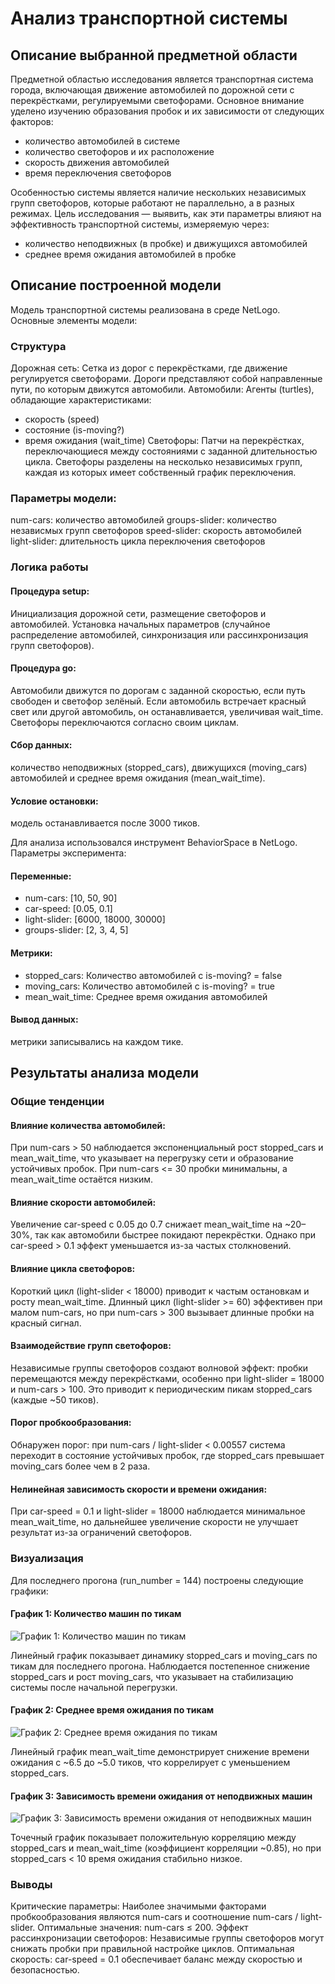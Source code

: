 # Анализ транспортной системы

## Описание выбранной предметной области
Предметной областью исследования является транспортная система города, включающая движение автомобилей по дорожной сети с перекрёстками, регулируемыми светофорами. Основное внимание уделено изучению образования пробок и их зависимости от следующих факторов:
 - количество автомобилей в системе
 - количество светофоров и их расположение
 - скорость движения автомобилей
 - время переключения светофоров 

Особенностью системы является наличие нескольких независимых групп светофоров, которые работают не параллельно, а в разных режимах.
Цель исследования — выявить, как эти параметры влияют на эффективность транспортной системы, измеряемую через:
 - количество неподвижных (в пробке) и движущихся автомобилей
 - среднее время ожидания автомобилей в пробке


## Описание построенной модели
Модель транспортной системы реализована в среде NetLogo. Основные элементы модели:

### Cтруктура
Дорожная сеть: Сетка из дорог с перекрёстками, где движение регулируется светофорами. Дороги представляют собой направленные пути, по которым движутся автомобили.
Автомобили: Агенты (turtles), обладающие характеристиками:
 - cкорость (speed)
 - состояние (is-moving?)
 - время ожидания (wait_time)
Светофоры: Патчи на перекрёстках, переключающиеся между состояниями с заданной длительностью цикла. Светофоры разделены на несколько независимых групп, каждая из которых имеет собственный график переключения.

### Параметры модели:
num-cars: количество автомобилей
groups-slider: количество независмых групп светофоров
speed-slider: скорость автомобилей
light-slider: длительность цикла переключения светофоров

### Логика работы
#### Процедура setup:
Инициализация дорожной сети, размещение светофоров и автомобилей.
Установка начальных параметров (случайное распределение автомобилей, синхронизация или рассинхронизация групп светофоров).

#### Процедура go:
Автомобили движутся по дорогам с заданной скоростью, если путь свободен и светофор зелёный.
Если автомобиль встречает красный свет или другой автомобиль, он останавливается, увеличивая wait_time.
Светофоры переключаются согласно своим циклам.

#### Сбор данных:
количество неподвижных (stopped_cars), движущихся (moving_cars) автомобилей и среднее время ожидания (mean_wait_time).

#### Условие остановки:
модель останавливается после 3000 тиков.

Для анализа использовался инструмент BehaviorSpace в NetLogo. Параметры эксперимента:

#### Переменные:
 - num-cars: [10, 50, 90]
 - car-speed: [0.05, 0.1]
 - light-slider: [6000, 18000, 30000]
 - groups-slider: [2, 3, 4, 5]

#### Метрики:
 - stopped_cars: Количество автомобилей с is-moving? = false
 - moving_cars: Количество автомобилей с is-moving? = true
 - mean_wait_time: Среднее время ожидания автомобилей

#### Вывод данных: 
метрики записывались на каждом тике.

## Результаты анализа модели
### Общие тенденции
#### Влияние количества автомобилей:
При num-cars > 50 наблюдается экспоненциальный рост stopped_cars и mean_wait_time, что указывает на перегрузку сети и образование устойчивых пробок.
При num-cars <= 30 пробки минимальны, а mean_wait_time остаётся низким.

#### Влияние скорости автомобилей:
Увеличение car-speed с 0.05 до 0.7 снижает mean_wait_time на ~20–30%, так как автомобили быстрее покидают перекрёстки.
Однако при car-speed > 0.1 эффект уменьшается из-за частых столкновений.

#### Влияние цикла светофоров:
Короткий цикл (light-slider < 18000) приводит к частым остановкам и росту mean_wait_time.
Длинный цикл (light-slider >= 60) эффективен при малом num-cars, но при num-cars > 300 вызывает длинные пробки на красный сигнал.

#### Взаимодействие групп светофоров:
Независимые группы светофоров создают волновой эффект: пробки перемещаются между перекрёстками, особенно при light-slider = 18000 и num-cars > 100. Это приводит к периодическим пикам stopped_cars (каждые ~50 тиков).

#### Порог пробкообразования:
Обнаружен порог: при num-cars / light-slider < 0.00557 система переходит в состояние устойчивых пробок, где stopped_cars превышает moving_cars более чем в 2 раза.

#### Нелинейная зависимость скорости и времени ожидания:
При car-speed = 0.1 и light-slider = 18000 наблюдается минимальное mean_wait_time, но дальнейшее увеличение скорости не улучшает результат из-за ограничений светофоров.

### Визуализация 
Для последнего прогона (run_number = 144) построены следующие графики:

#### График 1: Количество машин по тикам
![График 1: Количество машин по тикам](plot_1.png)

Линейный график показывает динамику stopped_cars и moving_cars по тикам для последнего прогона. Наблюдается постепенное снижение stopped_cars и рост moving_cars, что указывает на стабилизацию системы после начальной перегрузки.

#### График 2: Среднее время ожидания по тикам
![График 2: Среднее время ожидания по тикам](plot_2.png)

Линейный график mean_wait_time демонстрирует снижение времени ожидания с ~6.5 до ~5.0 тиков, что коррелирует с уменьшением stopped_cars.

#### График 3: Зависимость времени ожидания от неподвижных машин
![График 3: Зависимость времени ожидания от неподвижных машин](plot_3.png)

Точечный график показывает положительную корреляцию между stopped_cars и mean_wait_time (коэффициент корреляции ~0.85), но при stopped_cars < 10 время ожидания стабильно низкое.


### Выводы
Критические параметры: Наиболее значимыми факторами пробкообразования являются num-cars и соотношение num-cars / light-slider. Оптимальные значения: num-cars ≤ 200. Эффект рассинхронизации светофоров: Независимые группы светофоров могут снижать пробки при правильной настройке циклов.
Оптимальная скорость: car-speed = 0.1 обеспечивает баланс между скоростью и безопасностью.

